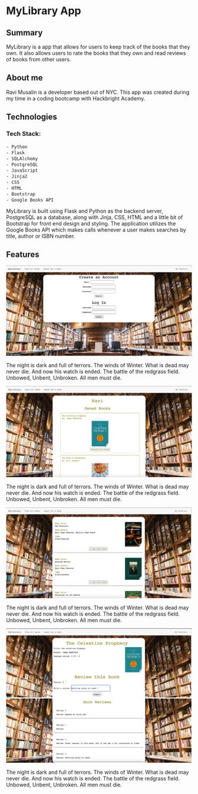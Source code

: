 # MyLibrary App

## Summary

MyLibrary is a app that allows for users to keep track of the books that they own. It also allows users to rate the books that they own and read reviews of books from other users. 

## About me

Ravi Musalin is a developer based out of NYC. This app was created during my time in a coding bootcamp with Hackbright Academy. 

## Technologies 

### Tech Stack:
    - Python
    - Flask
    - SQLAlchemy
    - PostgreSQL
    - JavaScript
    - Jinja2
    - CSS
    - HTML 
    - Bootstrap
    - Google Books API

MyLibrary is built using Flask and Python as the backend server, PostgreSQL as a database, along with Jinja, CSS, HTML and a little bit of Bootstrap for front end design and styling. The application utilizes the Google Books API which makes calls whenever a user makes searches by title, author or ISBN number.

## Features

<p align="center">
  <img src="/static/Login.png">

  <p>The night is dark and full of terrors. The winds of Winter. What is dead may never die. And now his watch is ended. The battle of the redgrass field. Unbowed, Unbent, Unbroken. All men must die.</p>

  <img src="/static/User_Profile.png">

  <p>The night is dark and full of terrors. The winds of Winter. What is dead may never die. And now his watch is ended. The battle of the redgrass field. Unbowed, Unbent, Unbroken. All men must die.</p>

  <img src="/static/Book_Search.png">

  <p>The night is dark and full of terrors. The winds of Winter. What is dead may never die. And now his watch is ended. The battle of the redgrass field. Unbowed, Unbent, Unbroken. All men must die.</p>

  <img src="/static/Book_Review.png">

  <img src="/static/User_Reviews.png">

   <p>The night is dark and full of terrors. The winds of Winter. What is dead may never die. And now his watch is ended. The battle of the redgrass field. Unbowed, Unbent, Unbroken. All men must die.</p>
</p>
